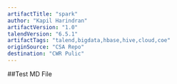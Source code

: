 ```yaml
---
artifactTitle: "spark"
author: "Kapil Harindran"
artifactVersion: "1.0"
talendVersion: "6.5.1"
artifactTags: "talend,bigdata,hbase,hive,cloud,coe"
originSource: "CSA Repo"
destination: "CWR Pulic"
---
```


##Test MD File